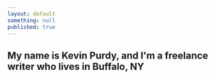 ```yaml
---
layout: default
something: null
published: true
---
```


## My name is Kevin Purdy, and I'm a freelance writer who lives in Buffalo, NY ##